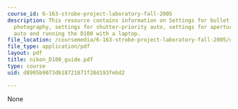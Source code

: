 ```yaml
---
course_id: 6-163-strobe-project-laboratory-fall-2005
description: This resource contains information on Settings for bullet or multiflash
  photography, settings for shutter-priority auto, settings for aperture-priority
  auto and running the D100 with a laptop.
file_location: /coursemedia/6-163-strobe-project-laboratory-fall-2005/d8995b9073db18721871f28d193febd2_nikon_D100_guide.pdf
file_type: application/pdf
layout: pdf
title: nikon_D100_guide.pdf
type: course
uid: d8995b9073db18721871f28d193febd2

---
```

None